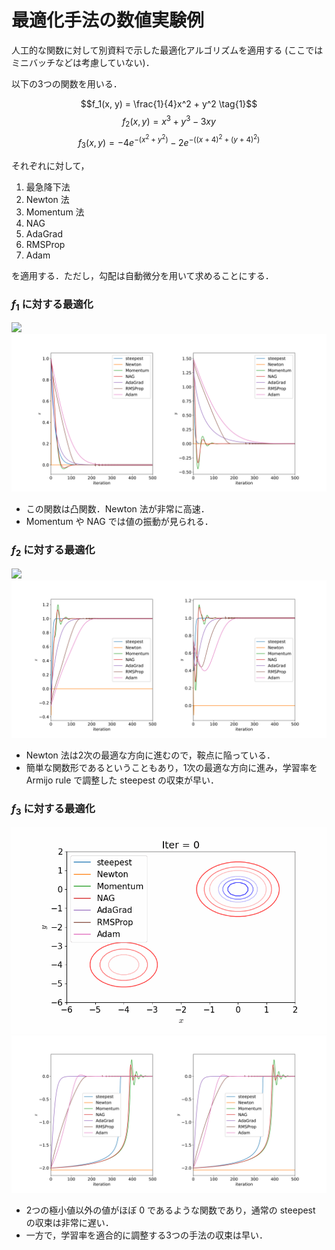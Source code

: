 # 最適化手法の数値実験例
人工的な関数に対して別資料で示した最適化アルゴリズムを適用する (ここではミニバッチなどは考慮していない)．

以下の3つの関数を用いる．

$$f_1(x, y) = \frac{1}{4}x^2 + y^2 \tag{1}$$$$ 
f_2(x, y) = x^3 + y^3 - 3xy \tag{2}$$$$
f_3(x, y) = -4 e^{-(x^2 + y^2)} - 2 e^{-((x + 4)^2 + (y + 4)^2)}  \tag{3}$$

それぞれに対して，

1. 最急降下法
1. Newton 法
1. Momentum 法
1. NAG
1. AdaGrad
1. RMSProp
1. Adam

を適用する．ただし，勾配は自動微分を用いて求めることにする．

<div style="page-break-before:always"></div>

### $f_1$ に対する最適化

<img src="https://github.com/SeeKT/ML_optimization/blob/master/note/fig/distorted/all/trajectory_distorted.gif?raw=true">

<img src="https://github.com/SeeKT/ML_optimization/blob/master/note/fig/distorted/all/value_distorted.svg?raw=true">

- この関数は凸関数．Newton 法が非常に高速．
- Momentum や NAG では値の振動が見られる．

<div style="page-break-before:always"></div>

### $f_2$ に対する最適化

<img src="https://github.com/SeeKT/ML_optimization/blob/master/note/fig/test_func_2/all/trajectory_test_func_2.gif?raw=true">

<img src="https://github.com/SeeKT/ML_optimization/blob/master/note/fig/test_func_2/all/value_test_func_2.svg?raw=true">

- Newton 法は2次の最適な方向に進むので，鞍点に陥っている．
- 簡単な関数形であるということもあり，1次の最適な方向に進み，学習率を Armijo rule で調整した steepest の収束が早い．

<div style="page-break-before:always"></div>

### $f_3$ に対する最適化

<img src="https://github.com/SeeKT/ML_optimization/blob/master/note/fig/test_func_3/all/trajectory_test_func_3.gif?raw=true">

<img src="https://github.com/SeeKT/ML_optimization/blob/master/note/fig/test_func_3/all/value_test_func_3.svg?raw=true">

- 2つの極小値以外の値がほぼ 0 であるような関数であり，通常の steepest の収束は非常に遅い．
- 一方で，学習率を適合的に調整する3つの手法の収束は早い．